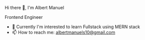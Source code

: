 Hi there 👋, I'm Albert Manuel

Frontend Engineer

- 🌱 Currently I'm interested to learn Fullstack using MERN stack
- 📫 How to reach me: albertmanuels10@gmail.com


 

